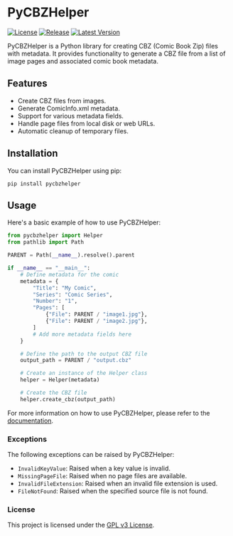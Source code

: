 # PyCBZHelper

[![License](https://img.shields.io/github/license/hyugogirubato/pycbzhelper)](https://github.com/hyugogirubato/pycbzhelper/blob/main/LICENSE)
[![Release](https://img.shields.io/github/release-date/hyugogirubato/pycbzhelper)](https://github.com/hyugogirubato/pycbzhelper/releases)
[![Latest Version](https://img.shields.io/pypi/v/pycbzhelper)](https://pypi.org/project/pycbzhelper/)

PyCBZHelper is a Python library for creating CBZ (Comic Book Zip) files with metadata. It provides functionality to
generate a CBZ file from a list of image pages and associated comic book metadata.

## Features

- Create CBZ files from images.
- Generate ComicInfo.xml metadata.
- Support for various metadata fields.
- Handle page files from local disk or web URLs.
- Automatic cleanup of temporary files.

## Installation

You can install PyCBZHelper using pip:

````shell
pip install pycbzhelper
````

## Usage

Here's a basic example of how to use PyCBZHelper:

````python
from pycbzhelper import Helper
from pathlib import Path

PARENT = Path(__name__).resolve().parent

if __name__ == "__main__":
    # Define metadata for the comic
    metadata = {
        "Title": "My Comic",
        "Series": "Comic Series",
        "Number": "1",
        "Pages": [
            {"File": PARENT / "image1.jpg"},
            {"File": PARENT / "image2.jpg"},
        ]
        # Add more metadata fields here
    }

    # Define the path to the output CBZ file
    output_path = PARENT / "output.cbz"

    # Create an instance of the Helper class
    helper = Helper(metadata)

    # Create the CBZ file
    helper.create_cbz(output_path)
````

For more information on how to use PyCBZHelper, please refer to
the [documentation](https://github.com/hyugogirubato/pycbzhelper/blob/main/docs/schema).

### Exceptions

The following exceptions can be raised by PyCBZHelper:

- `InvalidKeyValue`: Raised when a key value is invalid.
- `MissingPageFile`: Raised when no page files are available.
- `InvalidFileExtension`: Raised when an invalid file extension is used.
- `FileNotFound`: Raised when the specified source file is not found.

### License

This project is licensed under the [GPL v3 License](https://github.com/hyugogirubato/pycbzhelper/blob/main/LICENSE).
